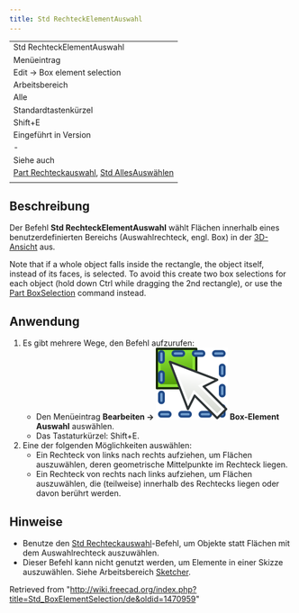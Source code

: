 ```yaml
---
title: Std RechteckElementAuswahl
---
```


|                                                                                                                                  |
| -------------------------------------------------------------------------------------------------------------------------------- |
| Std RechteckElementAuswahl                                                                                                       |
| Menüeintrag                                                                                                                      |
| Edit → Box element selection                                                                                                     |
| Arbeitsbereich                                                                                                                   |
| Alle                                                                                                                             |
| Standardtastenkürzel                                                                                                             |
| Shift+E                                                                                                                          |
| Eingeführt in Version                                                                                                            |
| -                                                                                                                                |
| Siehe auch                                                                                                                       |
| [Part Rechteckauswahl](/Part_BoxSelection/de "Part BoxSelection/de"), [Std AllesAuswählen](/Std_SelectAll/de "Std SelectAll/de") |
|                                                                                                                                  |

## Beschreibung

Der Befehl **Std RechteckElementAuswahl** wählt Flächen innerhalb eines benutzerdefinierten Bereichs (Auswahlrechteck, engl. Box) in der [3D-Ansicht](/3D_view/de "3D view/de") aus.

Note that if a whole object falls inside the rectangle, the object itself, instead of its faces, is selected. To avoid this create two box selections for each object (hold down Ctrl while dragging the 2nd rectangle), or use the [Part BoxSelection](/Part_BoxSelection "Part BoxSelection") command instead.

## Anwendung

1. Es gibt mehrere Wege, den Befehl aufzurufen:
   - Den Menüeintrag **Bearbeiten → ![](/src/assets/images/Std_BoxElementSelection.svg) Box-Element Auswahl** auswählen.
   - Das Tastaturkürzel: Shift+E.
2. Eine der folgenden Möglichkeiten auswählen:
   - Ein Rechteck von links nach rechts aufziehen, um Flächen auszuwählen, deren geometrische Mittelpunkte im Rechteck liegen.
   - Ein Rechteck von rechts nach links aufziehen, um Flächen auszuwählen, die (teilweise) innerhalb des Rechtecks liegen oder davon berührt werden.

## Hinweise

- Benutze den [Std Rechteckauswahl](/Std_BoxSelection/de "Std BoxSelection/de")-Befehl, um Objekte statt Flächen mit dem Auswahlrechteck auszuwählen.
- Dieser Befehl kann nicht genutzt werden, um Elemente in einer Skizze auszuwählen. Siehe Arbeitsbereich [Sketcher](/Sketcher_Workbench/de#Auswahlmethoden "Sketcher Workbench/de").

Retrieved from "<http://wiki.freecad.org/index.php?title=Std_BoxElementSelection/de&oldid=1470959>"
